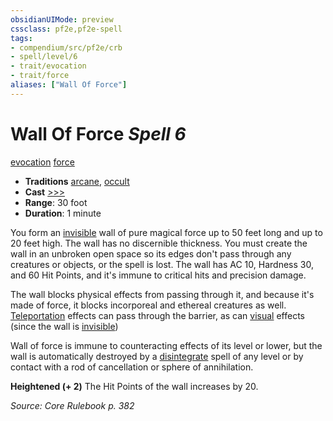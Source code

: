 ```yaml
---
obsidianUIMode: preview
cssclass: pf2e,pf2e-spell
tags:
- compendium/src/pf2e/crb
- spell/level/6
- trait/evocation
- trait/force
aliases: ["Wall Of Force"]
---
```

# Wall Of Force *Spell 6*   
[evocation](evocation.md "Evocation School Trait")  [force](force.md "Force Energy & Element Trait")  

- **Traditions** [arcane](arcane.md "Arcane Tradition Trait"), [occult](occult.md "Occult Tradition Trait")
- **Cast** [>>>](chapter-9-playing-the-game.md#Actions "Three-Action") 
- **Range**: 30 foot
- **Duration**: 1 minute

You form an [invisible](conditions.md#Invisible) wall of pure magical force up to 50 feet long and up to 20 feet high. The wall has no discernible thickness. You must create the wall in an unbroken open space so its edges don't pass through any creatures or objects, or the spell is lost. The wall has AC 10, Hardness 30, and 60 Hit Points, and it's immune to critical hits and precision damage.

The wall blocks physical effects from passing through it, and because it's made of force, it blocks incorporeal and ethereal creatures as well. [Teleportation](teleportation.md "Teleportation Effect Trait") effects can pass through the barrier, as can [visual](visual.md "Visual Effect Trait") effects (since the wall is [invisible](conditions.md#Invisible))

Wall of force is immune to counteracting effects of its level or lower, but the wall is automatically destroyed by a [disintegrate](disintegrate.md) spell of any level or by contact with a rod of cancellation or sphere of annihilation.

**Heightened (+ 2)** The Hit Points of the wall increases by 20.

*Source: Core Rulebook p. 382*